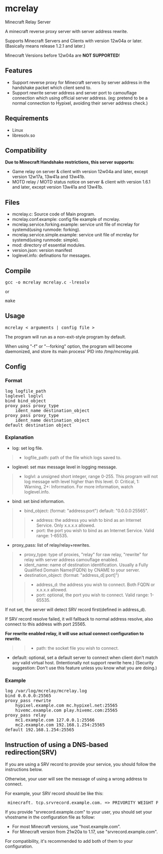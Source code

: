 # mcrelay
Minecraft Relay Server

A minecraft reverse proxy server with server address rewrite.

Supports Minecraft Servers and Clients with version 12w04a or later. (Basically means release 1.2.1 and later.)

Minecraft Versions before 12w04a are **NOT SUPPORTED**!

## Features
* Support reverse proxy for Minecraft servers by server address in the handshake packet which client send to.
* Support rewrite server address and server port to camouflage connection which using official server address. (eg: pretend to be a normal connection to Hypixel, avoiding their server address check.)

## Requirements
* Linux
* libresolv.so

## Compatibility
**Due to Minecraft Handshake restrictions, this server supports:**

* Game relay on server & client with version 12w04a and later, except version 12w17a, 13w41a and 13w41b.
* MOTD relay / MOTD status notice on server & client with version 1.6.1 and later, except version 13w41a and 13w41b.

## Files
* mcrelay.c: Source code of Main program.
* mcrelay.conf.example: config file example of mcrelay.
* mcrelay.service.forking.example: service unit file of mcrelay for systemd(using runmode: forking).
* mcrelay.service.simple.example: service unit file of mcrelay for systemd(using runmode: simple).
* mod: directory of essential modules.
* version.json: version manifest
* loglevel.info: definations for messages.

## Compile
<pre>
gcc -o mcrelay mcrelay.c -lresolv
</pre>
or
<pre>
make
</pre>

## Usage
<pre>
mcrelay < arguments | config_file >
</pre>

The program will run as a non-exit-style program by default.

When using "-f" or "--forking" option, the program will become daemonized, and store its main process' PID into /tmp/mcrelay.pid.

## Config
### Format
<pre>
log logfile_path
loglevel loglvl
bind bind_object
proxy_pass proxy_type
	ident_name destination_object
proxy_pass proxy_type
	ident_name destination_object
default destination_object
</pre>
### Explanation
* log: set log file.
>* logfile_path: path of the file which logs saved to.
* loglevel: set max message level in logging message.
>* loglvl: a unsigned short integer, range 0-255. This program will not log message with level higher than this level. 0: Critical, 1: Warning, 2+: Information. For more information, watch loglevel.info.
* bind: set bind information.
>* bind_object: (format: "address:port") default: "0.0.0.0:25565".
>>* address: the address you wish to bind as an Internet Service. Only x.x.x.x allowed.
>>* port: the port you wish to bind as an Internet Service. Valid range: 1-65535.
* proxy_pass: list of relay/relay+rewrites.
>* proxy_type: type of proxies, "relay" for raw relay, "rewrite" for relay with server address camouflage enabled.
>* ident_name: name of destination identification. Usually a Fully Qualified Domain Name(FQDN) by CNAME to your server.
>* destination_object: (format: "address_d[:port]")
>>* address_d: the address you wish to connect. Both FQDN or x.x.x.x allowed.
>>* port: optional, the port you wish to connect. Valid range: 1-65535.

If not set, the server will detect SRV record first(defined in address_d).

If SRV record resolve failed, it will fallback to normal address resolve, also connect to this address with port 25565.

**For rewrite enabled relay, it will use actual connect configuration to rewrite.**
>>* path: the socket file you wish to connect.
* default: optional, set a default server to connect when client don't match any valid virtual host. (Intentionally not support rewrite here.) (Security suggestion: Don't use this feature unless you know what you are doing.)
### Example
<pre>
log /var/log/mcrelay/mcrelay.log
bind 0.0.0.0:25565
proxy_pass rewrite
	hypixel.example.com mc.hypixel.net:25565
	hivemc.example.com play.hivemc.com:25565
proxy_pass relay
	mc1.example.com 127.0.0.1:25566
	mc2.example.com 192.168.1.254:25565
default 192.168.1.254:25565
</pre>

## Instruction of using a DNS-based redirection(SRV)
If you are using a SRV record to provide your service, you should follow the instructions below.

Otherwise, your user will see the message of using a wrong address to connect.

For example, your SRV record should be like this:
<pre>
_minecraft._tcp.srvrecord.example.com. => PRIVORITY WEIGHT PORT host.example.com
</pre>
If you provide "srvrecord.example.com" to your user, you should set your vhostname in the configuration file as follow:
* For most Minecraft versions, use "host.example.com".
* For Minecraft version from 21w20a to 1.17, use "srvrecord.example.com".

For compatibility, it's recommended to add both of them to your configuration.
